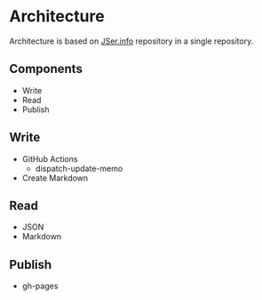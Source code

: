 # Architecture

Architecture is based on [JSer.info](https://jser.info/) repository in a single repository.

## Components

- Write
- Read
- Publish

## Write

- GitHub Actions
    - dispatch-update-memo
- Create Markdown

## Read

- JSON
- Markdown

## Publish

- gh-pages
